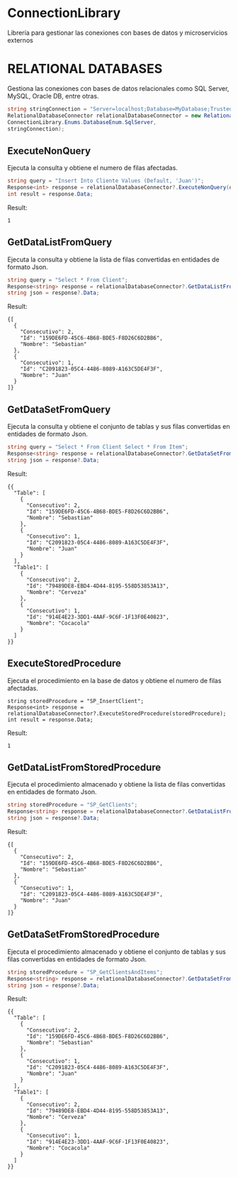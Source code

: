 # ConnectionLibrary
Librería para gestionar las conexiones con bases de datos y microservicios externos

# RELATIONAL DATABASES

Gestiona las conexiones con bases de datos relacionales como SQL Server, MySQL, Oracle DB, entre otras.

```cs
string stringConnection = "Server=localhost;Database=MyDatabase;Trusted_Connection=True;";
RelationalDatabaseConnector relationalDatabaseConnector = new RelationalDatabaseConnector(
ConnectionLibrary.Enums.DatabaseEnum.SqlServer,
stringConnection);
```

## **ExecuteNonQuery**

Ejecuta la consulta y obtiene el numero de filas afectadas.

```cs
string query = "Insert Into Cliente Values (Default, 'Juan')";
Response<int> response = relationalDatabaseConnector?.ExecuteNonQuery(query);
int result = response.Data;
```

Result:

```
1
```

## **GetDataListFromQuery**

Ejecuta la consulta y obtiene la lista de filas convertidas en entidades de formato Json.

```cs
string query = "Select * From Client";
Response<string> response = relationalDatabaseConnector?.GetDataListFromQuery(query);
string json = response?.Data;
```

Result:

```
{[
  {
    "Consecutivo": 2,
    "Id": "159DE6FD-45C6-4B68-BDE5-F8D26C6D2BB6",
    "Nombre": "Sebastian"
  },
  {
    "Consecutivo": 1,
    "Id": "C2091823-05C4-4486-8089-A163C5DE4F3F",
    "Nombre": "Juan"
  }
]}
```

## **GetDataSetFromQuery**

Ejecuta la consulta y obtiene el conjunto de tablas y sus filas convertidas en entidades de formato Json.

```cs
string query = "Select * From Client Select * From Item";
Response<string> response = relationalDatabaseConnector?.GetDataSetFromQuery(query);
string json = response?.Data;
```

Result:

```
{{
  "Table": [
    {
      "Consecutivo": 2,
      "Id": "159DE6FD-45C6-4B68-BDE5-F8D26C6D2BB6",
      "Nombre": "Sebastian"
    },
    {
      "Consecutivo": 1,
      "Id": "C2091823-05C4-4486-8089-A163C5DE4F3F",
      "Nombre": "Juan"
    }
  ],
  "Table1": [
    {
      "Consecutivo": 2,
      "Id": "79489DE8-EBD4-4D44-8195-558D53853A13",
      "Nombre": "Cerveza"
    },
    {
      "Consecutivo": 1,
      "Id": "914E4E23-3DD1-4AAF-9C6F-1F13F0E40823",
      "Nombre": "Cocacola"
    }
  ]
}}
```

## **ExecuteStoredProcedure**

Ejecuta el procedimiento en la base de datos y obtiene el numero de filas afectadas.

```
string storedProcedure = "SP_InsertClient";
Response<int> response = relationalDatabaseConnector?.ExecuteStoredProcedure(storedProcedure);
int result = response.Data;
```

Result:

```
1
```

## **GetDataListFromStoredProcedure**

Ejecuta el procedimiento almacenado y obtiene la lista de filas convertidas en entidades de formato Json.

```cs
string storedProcedure = "SP_GetClients";
Response<string> response = relationalDatabaseConnector?.GetDataListFromStoredProcedure(storedProcedure);
string json = response?.Data;
```

Result:

```
{[
  {
    "Consecutivo": 2,
    "Id": "159DE6FD-45C6-4B68-BDE5-F8D26C6D2BB6",
    "Nombre": "Sebastian"
  },
  {
    "Consecutivo": 1,
    "Id": "C2091823-05C4-4486-8089-A163C5DE4F3F",
    "Nombre": "Juan"
  }
]}
```

## **GetDataSetFromStoredProcedure**

Ejecuta el procedimiento almacenado y obtiene el conjunto de tablas y sus filas convertidas en entidades de formato Json.

```cs
string storedProcedure = "SP_GetClientsAndItems";
Response<string> response = relationalDatabaseConnector?.GetDataSetFromStoredProcedure(storedProcedure);
string json = response?.Data;
```

Result:

```
{{
  "Table": [
    {
      "Consecutivo": 2,
      "Id": "159DE6FD-45C6-4B68-BDE5-F8D26C6D2BB6",
      "Nombre": "Sebastian"
    },
    {
      "Consecutivo": 1,
      "Id": "C2091823-05C4-4486-8089-A163C5DE4F3F",
      "Nombre": "Juan"
    }
  ],
  "Table1": [
    {
      "Consecutivo": 2,
      "Id": "79489DE8-EBD4-4D44-8195-558D53853A13",
      "Nombre": "Cerveza"
    },
    {
      "Consecutivo": 1,
      "Id": "914E4E23-3DD1-4AAF-9C6F-1F13F0E40823",
      "Nombre": "Cocacola"
    }
  ]
}}
```
